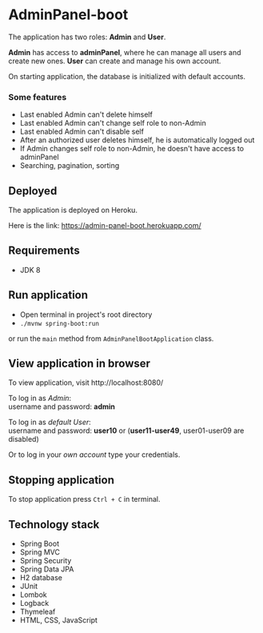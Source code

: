 # AdminPanel-boot

The application has two roles: **Admin** and **User**.

**Admin** has access to **adminPanel**, where he can manage all users and create new ones.
**User** can create and manage his own account.

On starting application, the database is initialized with default accounts.

### Some features
- Last enabled Admin can't delete himself
- Last enabled Admin can't change self role to non-Admin
- Last enabled Admin can't disable self
- After an authorized user deletes himself, he is automatically logged out
- If Admin changes self role to non-Admin, he doesn't have access to adminPanel
- Searching, pagination, sorting

## Deployed
The application is deployed on Heroku. 

Here is the link: https://admin-panel-boot.herokuapp.com/

## Requirements
- JDK 8

## Run application
- Open terminal in project's root directory
- `./mvnw spring-boot:run`

or run the `main` method from `AdminPanelBootApplication` class.

## View application in browser
To view application, visit http://localhost:8080/

To log in as *Admin*:<br/>
username and password: **admin**

To log in as *default User*:<br/>
username and password: **user10** or (**user11-user49**, user01-user09 are disabled)

Or to log in your *own account* type your credentials.

## Stopping application
To stop application press `Ctrl + C` in terminal.

## Technology stack
- Spring Boot
- Spring MVC
- Spring Security
- Spring Data JPA
- H2 database
- JUnit
- Lombok
- Logback
- Thymeleaf
- HTML, CSS, JavaScript